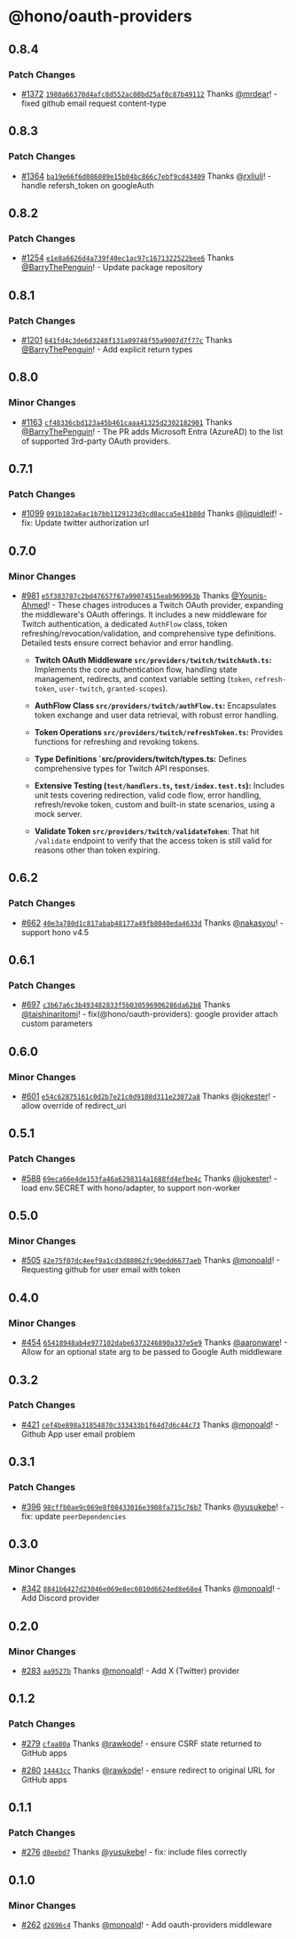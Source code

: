 # @hono/oauth-providers

## 0.8.4

### Patch Changes

- [#1372](https://github.com/honojs/middleware/pull/1372) [`1980a66370d4afc8d552ac08bd25af0c87b49112`](https://github.com/honojs/middleware/commit/1980a66370d4afc8d552ac08bd25af0c87b49112) Thanks [@mrdear](https://github.com/mrdear)! - fixed github email request content-type

## 0.8.3

### Patch Changes

- [#1364](https://github.com/honojs/middleware/pull/1364) [`ba19e66f6d086089e15b04bc866c7ebf9cd43409`](https://github.com/honojs/middleware/commit/ba19e66f6d086089e15b04bc866c7ebf9cd43409) Thanks [@rxliuli](https://github.com/rxliuli)! - handle refersh_token on googleAuth

## 0.8.2

### Patch Changes

- [#1254](https://github.com/honojs/middleware/pull/1254) [`e1e8a6626d4a739f40ec1ac97c1671322522bee6`](https://github.com/honojs/middleware/commit/e1e8a6626d4a739f40ec1ac97c1671322522bee6) Thanks [@BarryThePenguin](https://github.com/BarryThePenguin)! - Update package repository

## 0.8.1

### Patch Changes

- [#1201](https://github.com/honojs/middleware/pull/1201) [`641fd4c3de6d3248f131a09748f55a9007d7f77c`](https://github.com/honojs/middleware/commit/641fd4c3de6d3248f131a09748f55a9007d7f77c) Thanks [@BarryThePenguin](https://github.com/BarryThePenguin)! - Add explicit return types

## 0.8.0

### Minor Changes

- [#1163](https://github.com/honojs/middleware/pull/1163) [`cf48336cbd123a45b461caaa41325d2302182901`](https://github.com/honojs/middleware/commit/cf48336cbd123a45b461caaa41325d2302182901) Thanks [@BarryThePenguin](https://github.com/BarryThePenguin)! - The PR adds Microsoft Entra (AzureAD) to the list of supported 3rd-party OAuth providers.

## 0.7.1

### Patch Changes

- [#1099](https://github.com/honojs/middleware/pull/1099) [`091b182a6ac1b7bb1129123d3cd0acca5e41b80d`](https://github.com/honojs/middleware/commit/091b182a6ac1b7bb1129123d3cd0acca5e41b80d) Thanks [@liquidleif](https://github.com/liquidleif)! - fix: Update twitter authorization url

## 0.7.0

### Minor Changes

- [#981](https://github.com/honojs/middleware/pull/981) [`e5f383787c2bd47657f67a99074515eab969963b`](https://github.com/honojs/middleware/commit/e5f383787c2bd47657f67a99074515eab969963b) Thanks [@Younis-Ahmed](https://github.com/Younis-Ahmed)! - These chages introduces a Twitch OAuth provider, expanding the middleware's OAuth offerings. It includes a new middleware for Twitch authentication, a dedicated `AuthFlow` class, token refreshing/revocation/validation, and comprehensive type definitions. Detailed tests ensure correct behavior and error handling.

  - **Twitch OAuth Middleware `src/providers/twitch/twitchAuth.ts`:** Implements the core authentication flow, handling state management, redirects, and context variable setting (`token`, `refresh-token`, `user-twitch`, `granted-scopes`).

  - **AuthFlow Class `src/providers/twitch/authFlow.ts`:** Encapsulates token exchange and user data retrieval, with robust error handling.

  - **Token Operations `src/providers/twitch/refreshToken.ts`:** Provides functions for refreshing and revoking tokens.

  - **Type Definitions `src/providers/twitch/types.ts:** Defines comprehensive types for Twitch API responses.

  - **Extensive Testing (`test/handlers.ts`, `test/index.test.ts`):** Includes unit tests covering redirection, valid code flow, error handling, refresh/revoke token, custom and built-in state scenarios, using a mock server.

  - **Validate Token `src/providers/twitch/validateToken`**: That hit `/validate` endpoint to verify that the access token is still valid for reasons other than token expiring.

## 0.6.2

### Patch Changes

- [#662](https://github.com/honojs/middleware/pull/662) [`40e3a780d1c817abab48177a49fb8040eda4633d`](https://github.com/honojs/middleware/commit/40e3a780d1c817abab48177a49fb8040eda4633d) Thanks [@nakasyou](https://github.com/nakasyou)! - support hono v4.5

## 0.6.1

### Patch Changes

- [#697](https://github.com/honojs/middleware/pull/697) [`c3b67a6c3b493482833f5b030596906286da62b8`](https://github.com/honojs/middleware/commit/c3b67a6c3b493482833f5b030596906286da62b8) Thanks [@taishinaritomi](https://github.com/taishinaritomi)! - fix(@hono/oauth-providers): google provider attach custom parameters

## 0.6.0

### Minor Changes

- [#601](https://github.com/honojs/middleware/pull/601) [`e54c62875161c0d2b7e21c0d9108d311e23072a8`](https://github.com/honojs/middleware/commit/e54c62875161c0d2b7e21c0d9108d311e23072a8) Thanks [@jokester](https://github.com/jokester)! - allow override of redirect_uri

## 0.5.1

### Patch Changes

- [#588](https://github.com/honojs/middleware/pull/588) [`69eca66e4de153fa46a6298314a1688fd4efbe4c`](https://github.com/honojs/middleware/commit/69eca66e4de153fa46a6298314a1688fd4efbe4c) Thanks [@jokester](https://github.com/jokester)! - load env.SECRET with hono/adapter, to support non-worker

## 0.5.0

### Minor Changes

- [#505](https://github.com/honojs/middleware/pull/505) [`42e75f07dc4eef9a1cd3d88062fc90edd6677aeb`](https://github.com/honojs/middleware/commit/42e75f07dc4eef9a1cd3d88062fc90edd6677aeb) Thanks [@monoald](https://github.com/monoald)! - Requesting github for user email with token

## 0.4.0

### Minor Changes

- [#454](https://github.com/honojs/middleware/pull/454) [`65418948ab4e977102dabe6373246890a337e5e9`](https://github.com/honojs/middleware/commit/65418948ab4e977102dabe6373246890a337e5e9) Thanks [@aaronware](https://github.com/aaronware)! - Allow for an optional state arg to be passed to Google Auth middleware

## 0.3.2

### Patch Changes

- [#421](https://github.com/honojs/middleware/pull/421) [`cef4be898a31854870c333433b1f64d7d6c44c73`](https://github.com/honojs/middleware/commit/cef4be898a31854870c333433b1f64d7d6c44c73) Thanks [@monoald](https://github.com/monoald)! - Github App user email problem

## 0.3.1

### Patch Changes

- [#396](https://github.com/honojs/middleware/pull/396) [`98cffb0ae9c069e8f08433016e3908fa715c76b7`](https://github.com/honojs/middleware/commit/98cffb0ae9c069e8f08433016e3908fa715c76b7) Thanks [@yusukebe](https://github.com/yusukebe)! - fix: update `peerDependencies`

## 0.3.0

### Minor Changes

- [#342](https://github.com/honojs/middleware/pull/342) [`8841b6427d23046e069e8ec6010d6624ed8e68e4`](https://github.com/honojs/middleware/commit/8841b6427d23046e069e8ec6010d6624ed8e68e4) Thanks [@monoald](https://github.com/monoald)! - Add Discord provider

## 0.2.0

### Minor Changes

- [#283](https://github.com/honojs/middleware/pull/283) [`aa9527b`](https://github.com/honojs/middleware/commit/aa9527b9e7291095f08f0e9df204b0eb6ba1a0db) Thanks [@monoald](https://github.com/monoald)! - Add X (Twitter) provider

## 0.1.2

### Patch Changes

- [#279](https://github.com/honojs/middleware/pull/279) [`cfaa80a`](https://github.com/honojs/middleware/commit/cfaa80a9e723c4af6e30eb796321db5184a7a6d5) Thanks [@rawkode](https://github.com/rawkode)! - ensure CSRF state returned to GitHub apps

- [#280](https://github.com/honojs/middleware/pull/280) [`14443cc`](https://github.com/honojs/middleware/commit/14443cc255735cc25b85f18f83b1fb3b53583de6) Thanks [@rawkode](https://github.com/rawkode)! - ensure redirect to original URL for GitHub apps

## 0.1.1

### Patch Changes

- [#276](https://github.com/honojs/middleware/pull/276) [`d8eebd7`](https://github.com/honojs/middleware/commit/d8eebd7822f34b49dcb83fb5746df3cb24737260) Thanks [@yusukebe](https://github.com/yusukebe)! - fix: include files correctly

## 0.1.0

### Minor Changes

- [#262](https://github.com/honojs/middleware/pull/262) [`d2696c4`](https://github.com/honojs/middleware/commit/d2696c46ba529dade19a27e4be1fb38fdbf247ab) Thanks [@monoald](https://github.com/monoald)! - Add oauth-providers middleware
